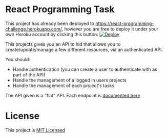 # React Programming Task

This project has already been deployed to https://react-programming-challenge.herokuapp.com/, however you are free to deploy it under your own Heroku account by clicking this button:
[![Deploy](https://www.herokucdn.com/deploy/button.svg)](https://heroku.com/deploy)

This projects gives you an API to hid that allows you to create/update/manage a few different resources, via an authenticated API.

You should:
- Handle authentication (you can create a user to authenticate with as part of the API)
- Handle the management of a logged in users projects
- Handle the management of each project's tasks

The API given is a "flat" API. Each endpoint is [documented here](https://documenter.getpostman.com/view/2582145/RWMEMTg7)

# License
This project is [MIT Licensed](./LICENSE.md)
